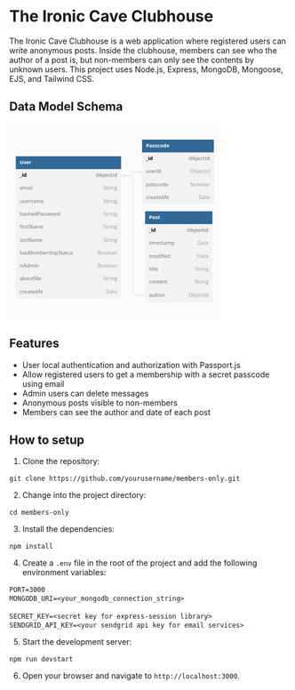 # The Ironic Cave Clubhouse
The Ironic Cave Clubhouse is a web application where registered users can write anonymous posts. Inside the clubhouse, members can see who the author of a post is, but non-members can only see the contents by unknown users. This project uses Node.js, Express, MongoDB, Mongoose, EJS, and Tailwind CSS.

## Data Model Schema
![Models Diagram](./public/images/dbdiagram.png)

## Features

- User local authentication and authorization with Passport.js
- Allow registered users to get a membership with a secret passcode using email
- Admin users can delete messages
- Anonymous posts visible to non-members
- Members can see the author and date of each post

## How to setup

1. Clone the repository: 
```
git clone https://github.com/yourusername/members-only.git
```

2. Change into the project directory: 
```
cd members-only
```

3. Install the dependencies: 
```
npm install
```

4. Create a `.env` file in the root of the project and add the following environment variables:
```.env
PORT=3000
MONGODB_URI=<your_mongodb_connection_string>

SECRET_KEY=<secret key for express-session library>
SENDGRID_API_KEY=<your sendgrid api key for email services>
```

5. Start the development server: 
```
npm run devstart
```

6. Open your browser and navigate to `http://localhost:3000`.
